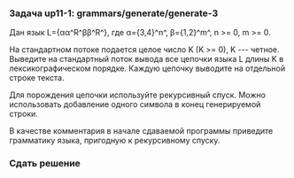 ### Задача up11-1: grammars/generate/generate-3

Дан язык L={αα^R^ββ^R^}, где α={3,4}^n^, β={1,2}^m^, n \>= 0, m \>= 0.

На стандартном потоке подается целое число K (K \>= 0), K --- четное.
Выведите на стандартный поток вывода все цепочки языка L длины K в
лексикографическом порядке. Каждую цепочку выводите на отдельной строке
текста.

Для порождения цепочки используйте рекурсивный спуск. Можно использовать
добавление одного символа в конец генерируемой строки.

В качестве комментария в начале сдаваемой программы приведите грамматику
языка, пригодную к рекурсивному спуску.

### Сдать решение
